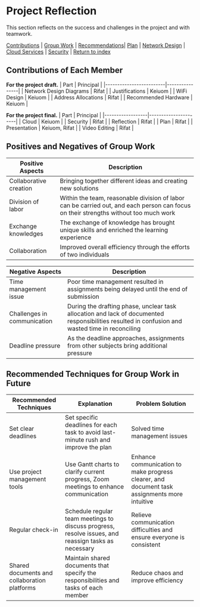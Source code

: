 # Project Reflection
This section reflects on the success and challenges in the project and with teamwork.

[Contributions](#contributions-of-each-member) | [Group Work](#positives-and-negatives-of-group-work) | [Recommendations](#recommended-techniques-for-group-work-in-future)| [Plan](./plan.md) | [Network Design](./network.md) | [Cloud Services](./cloud.md) | [Security](./security.md) | [Return to index](./README.md)

## Contributions of Each Member
**For the project draft.**
| Part                    | Principal      |
|-------------------------|----------------|
| Network Design Diagrams | Rifat    |
| Justifications          | Keiuom          |
| WiFi Design             | Keiuom          |
| Address Allocations     | Rifat    |
| Recommended Hardware    | Keiuom          |

**For the project final.**
| Part             | Principal            |
|------------------|----------------------|
| Cloud            | Keiuom          |
| Security         |  Rifat              |
| Reflection       | Rifat               |
| Plan             | Rifat          |
| Presentation    | Keiuom, Rifat   |
| Video Editing    | Rifat          |


## Positives and Negatives of Group Work
| Positive Aspects        | Description                                                                                       |
|--------------------------|---------------------------------------------------------------------------------------------------|
|Collaborative creation | Bringing together different ideas and creating new solutions|
|Division of labor | Within the team, reasonable division of labor can be carried out, and each person can focus on their strengths without too much work|
|Exchange knowledges|The exchange of knowledge has brought unique skills and enriched the learning experience|
|Collaboration | Improved overall efficiency through the efforts of two individuals|

| Negative Aspects          | Description                                                                                                     |
|----------------------------|-----------------------------------------------------------------------------------------------------------------|
|Time management issue | Poor time management resulted in assignments being delayed until the end of submission|
|Challenges in communication | During the drafting phase, unclear task allocation and lack of documented responsibilities resulted in confusion and wasted time in reconciling|
|Deadline pressure | As the deadline approaches, assignments from other subjects bring additional pressure|

## Recommended Techniques for Group Work in Future
| Recommended Techniques       | Explanation                                                                            | Problem Solution                                                            |
|-------------------------------|----------------------------------------------------------------------------------------|------------------------------------------------------------------------------|
|Set clear deadlines | Set specific deadlines for each task to avoid last-minute rush and improve the plan| Solved time management issues|
|Use project management tools | Use Gantt charts to clarify current progress, Zoom meetings to enhance communication | Enhance communication to make progress clearer, and document task assignments more intuitive|
|Regular check-in | Schedule regular team meetings to discuss progress, resolve issues, and reassign tasks as necessary| Relieve communication difficulties and ensure everyone is consistent|
|Shared documents and collaboration platforms | Maintain shared documents that specify the responsibilities and tasks of each member| Reduce chaos and improve efficiency|

